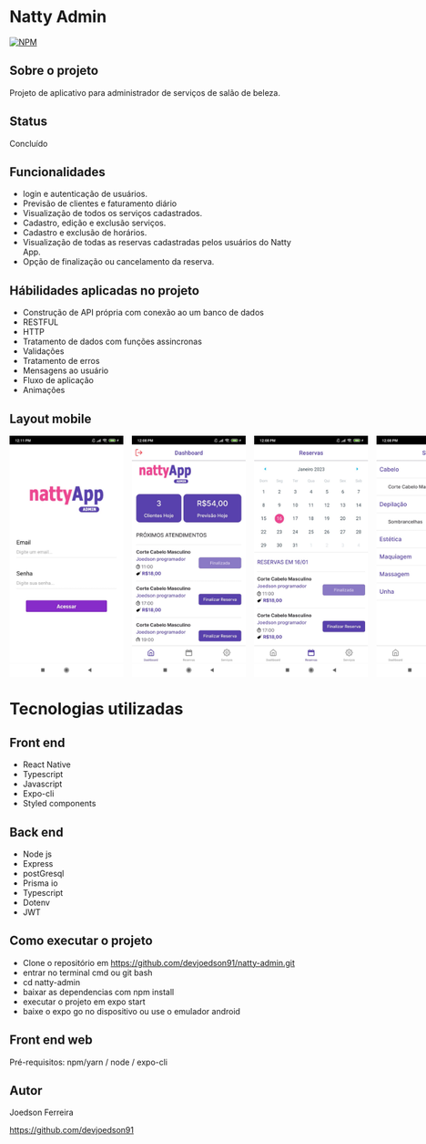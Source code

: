 # Natty Admin
[![NPM](https://img.shields.io/npm/l/react)](https://github.com/devsuperior/sds1-wmazoni/blob/master/LICENSE) 

## Sobre o projeto

Projeto de aplicativo para administrador de serviços de salão de beleza.

## Status

Concluído

## Funcionalidades

- login e autenticação de usuários.
- Previsão de clientes e faturamento diário
- Visualização de todos os serviços cadastrados.
- Cadastro, edição e exclusão serviços.
- Cadastro e exclusão de horários.
- Visualização de todas as reservas cadastradas pelos usuários do Natty App.
- Opção de finalização ou cancelamento da reserva.

## Hábilidades aplicadas no projeto

- Construção de API própria com conexão ao um banco de dados
- RESTFUL
- HTTP
- Tratamento de dados com funções assincronas
- Validações
- Tratamento de erros
- Mensagens ao usuário
- Fluxo de aplicação
- Animações

## Layout mobile

<div style="display: flex; gap: 15px;">
   <img src="https://github.com/devjoedson91/natty-server/blob/main/tmp/login.jpg" width="200" />
   <img src="https://github.com/devjoedson91/natty-server/blob/main/tmp/dashboard-admin.jpg" width="200" />
   <img src="https://github.com/devjoedson91/natty-server/blob/main/tmp/reservations.jpg" width="200" />
   <img src="https://github.com/devjoedson91/natty-server/blob/main/tmp/services-admin.jpg" width="200" />
   <img src="https://github.com/devjoedson91/natty-server/blob/main/tmp/editservice.jpg" width="200" />
   <img src="https://github.com/devjoedson91/natty-server/blob/main/tmp/schedule.jpg" width="200" />
</div>

# Tecnologias utilizadas
## Front end
- React Native
- Typescript
- Javascript
- Expo-cli
- Styled components

## Back end
- Node js
- Express
- postGresql
- Prisma io
- Typescript
- Dotenv
- JWT

## Como executar o projeto

- Clone o repositório em https://github.com/devjoedson91/natty-admin.git
- entrar no terminal cmd ou git bash
- cd natty-admin
- baixar as dependencias com npm install
- executar o projeto em expo start
- baixe o expo go no dispositivo ou use o emulador android

## Front end web
Pré-requisitos: npm/yarn / node / expo-cli

## Autor

Joedson Ferreira

https://github.com/devjoedson91
 
 
 
 
